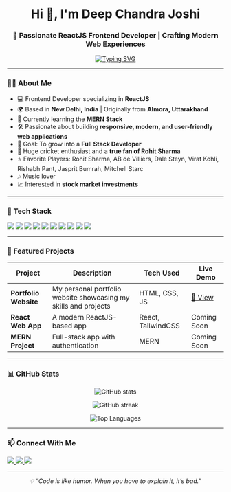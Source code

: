 <!-- Header -->
<h1 align="center">Hi 👋, I'm Deep Chandra Joshi</h1>
<h3 align="center">🚀 Passionate ReactJS Frontend Developer | Crafting Modern Web Experiences</h3>

<!-- Typing SVG -->
<p align="center">
  <a href="https://git.io/typing-svg">
    <img src="https://readme-typing-svg.herokuapp.com?font=Fira+Code&size=22&pause=1000&color=00C7FF&center=true&vCenter=true&width=500&lines=Frontend+Developer;ReactJS+Enthusiast;Passionate+about+Web+Development;Always+Learning+New+Things" alt="Typing SVG" />
  </a>
</p>

---

### 👨‍💻 About Me  
- 💻 Frontend Developer specializing in **ReactJS**  
- 🌍 Based in **New Delhi, India** | Originally from **Almora, Uttarakhand**  
- 🌱 Currently learning the **MERN Stack**  
- 🛠 Passionate about building **responsive, modern, and user-friendly web applications**  
- 🎯 Goal: To grow into a **Full Stack Developer**  
- 🏏 Huge cricket enthusiast and a **true fan of Rohit Sharma**  
- ⭐ Favorite Players: Rohit Sharma, AB de Villiers, Dale Steyn, Virat Kohli, Rishabh Pant, Jasprit Bumrah, Mitchell Starc  
- 🎶 Music lover  
- 📈 Interested in **stock market investments**  
---

### 🚀 **Tech Stack**
<p align="left">
  <!-- Frontend -->
  <img src="https://img.shields.io/badge/HTML5-E34F26?style=for-the-badge&logo=html5&logoColor=white" />
  <img src="https://img.shields.io/badge/CSS3-1572B6?style=for-the-badge&logo=css3&logoColor=white" />
  <img src="https://img.shields.io/badge/JavaScript-F7DF1E?style=for-the-badge&logo=javascript&logoColor=black" />
  <img src="https://img.shields.io/badge/ReactJS-61DAFB?style=for-the-badge&logo=react&logoColor=black" />
  <img src="https://img.shields.io/badge/TailwindCSS-38B2AC?style=for-the-badge&logo=tailwind-css&logoColor=white" />
  <!-- Backend -->
  <img src="https://img.shields.io/badge/Node.js-43853D?style=for-the-badge&logo=node.js&logoColor=white" />
  <img src="https://img.shields.io/badge/Express.js-404D59?style=for-the-badge" />
  <!-- Database -->
  <img src="https://img.shields.io/badge/MongoDB-4EA94B?style=for-the-badge&logo=mongodb&logoColor=white" />
  <!-- Tools -->
  <img src="https://img.shields.io/badge/GitHub-100000?style=for-the-badge&logo=github&logoColor=white" />
  <img src="https://img.shields.io/badge/VSCode-0078D4?style=for-the-badge&logo=visual-studio-code&logoColor=white" />
</p>

---

### 📂 **Featured Projects**
| Project | Description | Tech Used | Live Demo |
|---------|-----------|-----------|-----------|
| **Portfolio Website** | My personal portfolio website showcasing my skills and projects | HTML, CSS, JS | [🔗 View](https://deepchandrajoshi.github.io) |
| **React Web App** | A modern ReactJS-based app | React, TailwindCSS | Coming Soon |
| **MERN Project** | Full-stack app with authentication | MERN | Coming Soon |

---

### 📊 **GitHub Stats**
<p align="center">
  <img src="https://github-readme-stats.vercel.app/api?username=deepchandrajoshi&show_icons=true&theme=tokyonight" alt="GitHub stats" />
</p>
<p align="center">
  <img src="https://github-readme-streak-stats.herokuapp.com/?user=deepchandrajoshi&theme=tokyonight" alt="GitHub streak" />
</p>
<p align="center">
  <img src="https://github-readme-stats.vercel.app/api/top-langs/?username=deepchandrajoshi&layout=compact&theme=tokyonight" alt="Top Languages" />
</p>

---

### 📫 **Connect With Me**
<p align="left">
  <a href="https://github.com/deepchandrajoshi">
    <img src="https://img.shields.io/badge/GitHub-000000?style=for-the-badge&logo=github&logoColor=white" />
  </a>
  <a href="https://www.linkedin.com/in/deepchandrajoshi" target="_blank">
    <img src="https://img.shields.io/badge/LinkedIn-0077B5?style=for-the-badge&logo=linkedin&logoColor=white" />
  </a>
  <a href="mailto:deepchandrajoshi@gmail.com">
    <img src="https://img.shields.io/badge/Email-D14836?style=for-the-badge&logo=gmail&logoColor=white" />
  </a>
</p>

---

<p align="center">
  <i>💡 “Code is like humor. When you have to explain it, it’s bad.”</i>
</p>
